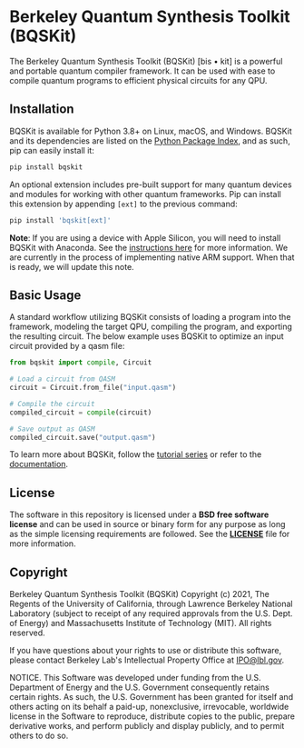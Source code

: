 # Berkeley Quantum Synthesis Toolkit (BQSKit)

The Berkeley Quantum Synthesis Toolkit (BQSKit) \[bis • kit\] is a powerful and portable quantum compiler framework.
It can be used with ease to compile quantum programs to efficient physical circuits for any QPU.

## Installation

BQSKit is available for Python 3.8+ on Linux, macOS, and Windows. BQSKit
and its dependencies are listed on the [Python Package Index](https://pypi.org),
and as such, pip can easily install it:

```sh
pip install bqskit
```

An optional extension includes pre-built support for many quantum devices and modules for working with other quantum frameworks. Pip can install this extension by appending `[ext]` to the previous command:

```sh
pip install 'bqskit[ext]'
```

**Note**: If you are using a device with Apple Silicon, you will need to install BQSKit with Anaconda. See the [instructions here](https://github.com/BQSKit/bqskit-tutorial/blob/master/README.md) for more information. We are currently in the process of implementing native ARM support. When that is ready, we will update this note.


## Basic Usage

A standard workflow utilizing BQSKit consists of loading a program into the framework, modeling the target QPU, compiling the program, and exporting the resulting circuit. The below example uses BQSKit to optimize an input circuit provided by a qasm file:

```python
from bqskit import compile, Circuit

# Load a circuit from QASM
circuit = Circuit.from_file("input.qasm")

# Compile the circuit
compiled_circuit = compile(circuit)

# Save output as QASM
compiled_circuit.save("output.qasm")
```

To learn more about BQSKit, follow the [tutorial series](https://github.com/BQSKit/bqskit-tutorial/blob/master/1_comping_with_bqskit.ipynb) or refer to the [documentation](https://bqskit.readthedocs.io/en/latest/).

## License

The software in this repository is licensed under a **BSD free software license**
and can be used in source or binary form for any purpose as long as the simple
licensing requirements are followed. See the
**[LICENSE](https://github.com/BQSKit/bqskit/blob/master/LICENSE)** file
for more information.

## Copyright

Berkeley Quantum Synthesis Toolkit (BQSKit) Copyright (c) 2021,
The Regents of the University of California, through Lawrence
Berkeley National Laboratory (subject to receipt of any required
approvals from the U.S. Dept. of Energy) and Massachusetts
Institute of Technology (MIT).  All rights reserved.

If you have questions about your rights to use or distribute this software,
please contact Berkeley Lab's Intellectual Property Office at
IPO@lbl.gov.

NOTICE.  This Software was developed under funding from the U.S. Department
of Energy and the U.S. Government consequently retains certain rights.  As
such, the U.S. Government has been granted for itself and others acting on
its behalf a paid-up, nonexclusive, irrevocable, worldwide license in the
Software to reproduce, distribute copies to the public, prepare derivative
works, and perform publicly and display publicly, and to permit others to do so.
